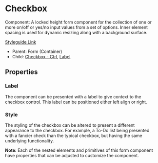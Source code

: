# Checkbox

Component: A locked height form component for the collection of one or more on/off or yes/no input values from a set of options. Inner element spacing is used for dynamic resizing along with a background surface.

[Styleguide Link](https://zpl.io/aNYpq7n)

* Parent: Form (Container)
* Child: [Checkbox - Ctrl](../../overview/checkbox/), [Label](../../overview/label.md)

## Properties

### Label

The component can be presented with a label to give context to the checkbox control. This label can be positioned either left align or right.

### Style

The styling of the checkbox can be altered to present a different appearance to the checkbox. For example, a To-Do list being presented with a fancier check than the typical checkbox, but having the same underlying functionality.

**Note:** Each of the nested elements and primitives of this form component have properties that can be adjusted to customize the component.
